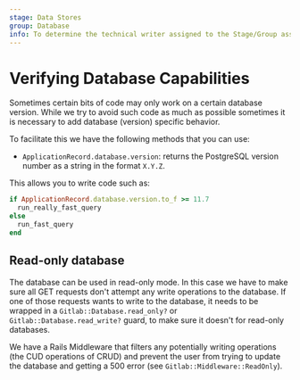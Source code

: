 ```yaml
---
stage: Data Stores
group: Database
info: To determine the technical writer assigned to the Stage/Group associated with this page, see https://about.gitlab.com/handbook/engineering/ux/technical-writing/#assignments
---
```


# Verifying Database Capabilities

Sometimes certain bits of code may only work on a certain database
version. While we try to avoid such code as much as possible sometimes it is
necessary to add database (version) specific behavior.

To facilitate this we have the following methods that you can use:

- `ApplicationRecord.database.version`: returns the PostgreSQL version number as a string
  in the format `X.Y.Z`.

This allows you to write code such as:

```ruby
if ApplicationRecord.database.version.to_f >= 11.7
  run_really_fast_query
else
  run_fast_query
end
```

## Read-only database

The database can be used in read-only mode. In this case we have to
make sure all GET requests don't attempt any write operations to the
database. If one of those requests wants to write to the database, it needs
to be wrapped in a `Gitlab::Database.read_only?` or `Gitlab::Database.read_write?`
guard, to make sure it doesn't for read-only databases.

We have a Rails Middleware that filters any potentially writing
operations (the CUD operations of CRUD) and prevent the user from trying
to update the database and getting a 500 error (see `Gitlab::Middleware::ReadOnly`).
